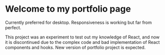 # Welcome to my portfolio page

Currently preferred for desktop.
Responsiveness is working but far from perfect.

This project was an experiment to test out my knowledge of React, and now it is discontinued due to the complex code and bad implementation of React components and hooks.
New version of portfolio project is expected.
